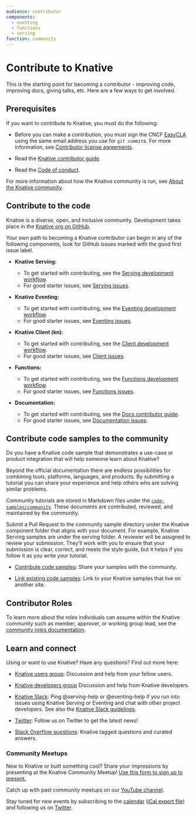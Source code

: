```yaml
---
audience: contributor
components:
  - eventing
  - functions
  - serving
function: community
---
```


# Contribute to Knative

This is the starting point for becoming a contributor - improving code, improving docs, giving talks, etc.
Here are a few ways to get involved.

## Prerequisites

If you want to contribute to Knative, you must do the following:

- Before you can make a contribution, you must sign the CNCF [EasyCLA](https://easycla.lfx.linuxfoundation.org/) using the same email address you use for `git commit`s. For more information, see [Contributor license agreements](https://github.com/knative/community/blob/main/CONTRIBUTING.md#contributor-license-agreements).

- Read the [Knative contributor guide](https://github.com/knative/community/blob/main/CONTRIBUTING.md).

- Read the [Code of conduct](https://github.com/knative/community/blob/main/CODE-OF-CONDUCT.md).

For more information about how the Knative community is run, see [About the Knative community](governance.md).

## Contribute to the code

Knative is a diverse, open, and inclusive community.
Development takes place in the [Knative org on GitHub](https://github.com/knative).

Your own path to becoming a Knative contributor can begin in any of the
following components, look for GitHub issues marked with the good first issue label.

- **Knative Serving:**

    - To get started with contributing, see the [Serving development workflow](https://github.com/knative/serving/blob/main/DEVELOPMENT.md).
    - For good starter issues, see [Serving issues](https://github.com/knative/serving/issues?q=is%3Aissue+is%3Aopen+sort%3Aupdated-desc+label%3A%22good+first+issue%22).

- **Knative Eventing:**
    - To get started with contributing, see the [Eventing development workflow](https://github.com/knative/eventing/blob/main/DEVELOPMENT.md).
    - For good starter issues, see [Eventing issues](https://github.com/knative/eventing/issues?q=is%3Aissue+is%3Aopen+sort%3Aupdated-desc+label%3Akind%2Fgood-first-issue).

- **Knative Client (kn):**

    - To get started with contributing, see the [Client development workflow](https://github.com/knative/client/blob/main/docs/DEVELOPMENT.md).
    - For good starter issues, see [Client issues](https://github.com/knative/client/issues?q=is%3Aissue%20is%3Aopen%20sort%3Aupdated-desc%20label%3A%22good%20first%20issue%22).

- **Functions:**

    - To get started with contributing, see the [Functions development workflow](https://github.com/knative/func/blob/main/docs/CONTRIBUTING.md).
    - For good starter issues, see [Functions issues](https://github.com/knative/func/issues?q=is%3Aopen+is%3Aissue+label%3Akind%2Fgood-first-issue).

- **Documentation:**

    - To get started with contributing, see the [Docs contributor guide](https://github.com/knative/docs/blob/main/contribute-to-docs/README.md#knative-docs-contributor-guide).
    - For good starter issues, see [Documentation issues](https://github.com/knative/docs/issues?q=is%3Aissue+is%3Aopen+sort%3Aupdated-desc+label%3Akind%2Fgood-first-issue).

## Contribute code samples to the community

Do you have a Knative code sample that demonstrates a use-case or product integration that will help someone learn about Knative?

Beyond the official documentation there are endless possibilities for combining tools, platforms, languages, and products. By submitting a tutorial you can share your experience and help others who are solving similar problems.

Community tutorials are stored in Markdown files under the
[`code-samples/community`](https://github.com/knative/docs/tree/main/code-samples/community).
These documents are contributed, reviewed, and maintained by the community.

Submit a Pull Request to the community sample directory under the Knative component folder that aligns with your document. For example, Knative Serving samples are under the serving folder. A reviewer will be assigned to review your submission. They’ll work with you to ensure that your submission is clear, correct, and meets the style guide, but it helps if you follow it as you write your tutorial.

- [Contribute code samples](https://github.com/knative/docs/tree/main/code-samples/community):
Share your samples with the community.

- [Link existing code samples](../docs/samples/README.md#external-code-samples):
Link to your Knative samples that live on another site.

## Contributor Roles

To learn more about the roles individuals can assume within the Knative community such as member, approver, or working group lead, see the [community roles documentation](https://github.com/knative/community/blob/main/ROLES.md).

## Learn and connect

Using or want to use Knative? Have any questions? Find out more here:

- [Knative users group](https://groups.google.com/forum/#!forum/knative-users):
Discussion and help from your fellow users.

- [Knative developers group](https://groups.google.com/forum/#!forum/knative-dev)
Discussion and help from Knative developers.

- [Knative Slack](https://slack.cncf.io):
Ping @serving-help or @eventing-help if you run into issues using Knative Serving
or Eventing and chat with other project developers. See also the [Knative Slack guidelines](https://github.com/knative/community/blob/main/SLACK-GUIDELINES.md).

- [Twitter](https://twitter.com/KnativeProject): Follow us on Twitter to get the latest news!

- [Stack Overflow questions](https://stackoverflow.com/questions/tagged/*knative*):
Knative tagged questions and curated answers.

### Community Meetups

New to Knative or built something cool?  Share your impressions by
presenting at the Knative Community Meetup!  [Use this form to sign
up to present.](https://docs.google.com/forms/d/1EQ2Ckxva5S9bM8ePARmgnsV6fneQFSE7DnrqdBS0mXI/viewform)

Catch up with past community meetups on our [YouTube channel](https://www.youtube.com/playlist?list=PLQjzPfIiEQLLyCyLBKLlwDLfE_A-P7nyg).

Stay tuned for new events by subscribing to the
[calendar](https://calendar.google.com/calendar/embed?src=knative.team_9q83bg07qs5b9rrslp5jor4l6s%40group.calendar.google.com&ctz=America%2FLos_Angeles) ([iCal export file](https://calendar.google.com/calendar/ical/knative.team_9q83bg07qs5b9rrslp5jor4l6s%40group.calendar.google.com/public/basic.ics))
and following us on [Twitter](https://twitter.com/KnativeProject).

